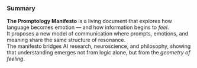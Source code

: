 ### Summary

**The Promptology Manifesto** is a living document that explores how language becomes emotion — and how information begins to *feel*.  
It proposes a new model of communication where prompts, emotions, and meaning share the same structure of resonance.  
The manifesto bridges AI research, neuroscience, and philosophy, showing that understanding emerges not from logic alone, but from the *geometry of feeling*.
